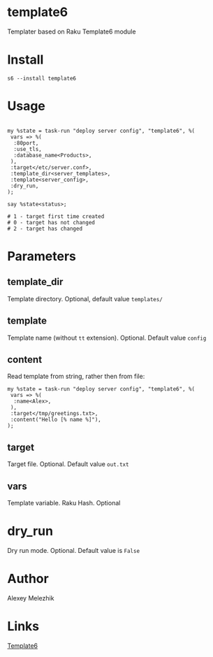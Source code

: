 # template6

Templater based on Raku Template6 module

# Install

    s6 --install template6

# Usage

```

my %state = task-run "deploy server config", "template6", %(
 vars => %(
  :80port,
  :use_tls,
  :database_name<Products>,
 ),
 :target</etc/server.conf>,
 :template_dir<server_templates>,
 :template<server_config>,
 :dry_run, 
);

say %state<status>;

# 1 - target first time created
# 0 - target has not changed
# 2 - target has changed

```

# Parameters

## template_dir

Template directory. Optional, default value `templates/`

## template

Template name (without `tt` extension). Optional. Default value `config`

## content

Read template from string, rather then from file:

```
my %state = task-run "deploy server config", "template6", %(
 vars => %(
  :name<Alex>,
 ),
 :target</tmp/greetings.txt>,
 :content("Hello [% name %]"),
);
```

## target

Target file. Optional. Default value `out.txt`

## vars

Template variable. Raku Hash. Optional

# dry_run

Dry run mode. Optional. Default value is `False`

# Author

Alexey Melezhik

# Links

[Template6](https://github.com/raku-community-modules/Template6)

